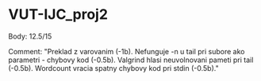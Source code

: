 # VUT-IJC_proj2

Body: 12.5/15

Comment: "Preklad z varovanim (-1b). Nefunguje -n u tail pri subore ako parametri - chybovy kod (-0.5b). Valgrind hlasi neuvolnovani pameti pri tail (-0.5b). Wordcount vracia spatny chybovy kod pri stdin (-0.5b)."